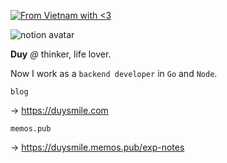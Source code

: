 [![From Vietnam with <3](https://raw.githubusercontent.com/webuild-community/badge/master/svg/love.svg)](https://webuild.community)

![notion avatar](https://notion-avatar.vercel.app/api/img/eyJmYWNlIjoxNCwibm9zZSI6NywibW91dGgiOjE3LCJleWVzIjo2LCJleWVicm93cyI6MiwiZ2xhc3NlcyI6MCwiaGFpciI6MzUsImFjY2Vzc29yaWVzIjo3LCJkZXRhaWxzIjowLCJiZWFyZCI6MTUsImZsaXAiOjAsImNvbG9yIjoiI2ZmZmZmZiIsInNoYXBlIjoiY2lyY2xlIn0=)

**Duy** *@* thinker, life lover.

Now I work as a `backend developer` in `Go`  and `Node`.

`blog`

→ https://duysmile.com

`memos.pub`

→ https://duysmile.memos.pub/exp-notes
